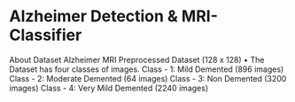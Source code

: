 # Alzheimer Detection & MRI-Classifier

About Dataset
Alzheimer MRI Preprocessed Dataset (128 x 128)
 • The Dataset has four classes of images.
Class - 1: Mild Demented (896 images)
Class - 2: Moderate Demented (64 images)
Class - 3: Non Demented (3200 images)
Class - 4: Very Mild Demented (2240 images)
